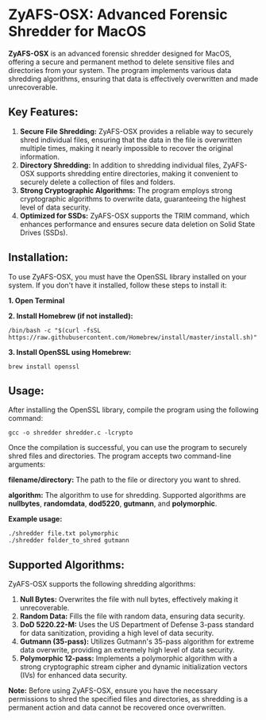 # ZyAFS-OSX: Advanced Forensic Shredder for MacOS

**ZyAFS-OSX** is an advanced forensic shredder designed for MacOS, offering a secure and permanent method to delete sensitive files and directories from your system. The program implements various data shredding algorithms, ensuring that data is effectively overwritten and made unrecoverable.

## Key Features:

1. **Secure File Shredding:** ZyAFS-OSX provides a reliable way to securely shred individual files, ensuring that the data in the file is overwritten multiple times, making it nearly impossible to recover the original information.
2. **Directory Shredding:** In addition to shredding individual files, ZyAFS-OSX supports shredding entire directories, making it convenient to securely delete a collection of files and folders.
3. **Strong Cryptographic Algorithms:** The program employs strong cryptographic algorithms to overwrite data, guaranteeing the highest level of data security.
4. **Optimized for SSDs:** ZyAFS-OSX supports the TRIM command, which enhances performance and ensures secure data deletion on Solid State Drives (SSDs).

## Installation:
To use ZyAFS-OSX, you must have the OpenSSL library installed on your system. If you don't have it installed, follow these steps to install it:

**1. Open Terminal**

**2. Install Homebrew (if not installed):**

```
/bin/bash -c "$(curl -fsSL https://raw.githubusercontent.com/Homebrew/install/master/install.sh)"
```

**3. Install OpenSSL using Homebrew:**


```brew install openssl```


## Usage:

After installing the OpenSSL library, compile the program using the following command:

```gcc -o shredder shredder.c -lcrypto```

Once the compilation is successful, you can use the program to securely shred files and directories. The program accepts two command-line arguments:

**filename/directory:** The path to the file or directory you want to shred.

**algorithm:** The algorithm to use for shredding. Supported algorithms are **nullbytes**, **randomdata**, **dod5220**, **gutmann**, and **polymorphic**.

**Example usage:**
```
./shredder file.txt polymorphic
./shredder folder_to_shred gutmann
```

## Supported Algorithms:

ZyAFS-OSX supports the following shredding algorithms:

1. **Null Bytes:** Overwrites the file with null bytes, effectively making it unrecoverable.
2. **Random Data:** Fills the file with random data, ensuring data security.
3. **DoD 5220.22-M:** Uses the US Department of Defense 3-pass standard for data sanitization, providing a high level of data security.
4. **Gutmann (35-pass):** Utilizes Gutmann's 35-pass algorithm for extreme data overwrite, providing an extremely high level of data security.
5. **Polymorphic 12-pass:** Implements a polymorphic algorithm with a strong cryptographic stream cipher and dynamic initialization vectors (IVs) for enhanced data security.

**Note:** Before using ZyAFS-OSX, ensure you have the necessary permissions to shred the specified files and directories, as shredding is a permanent action and data cannot be recovered once overwritten.
